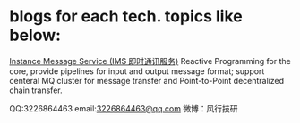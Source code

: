 # blogs for each tech. topics like below:

[Instance Message Service (IMS 即时通讯服务)](ims.md)
Reactive Programming for the core, provide pipelines for input and output message format; support centeral MQ cluster for message transfer and Point-to-Point decentralized chain transfer.

QQ:3226864463 
email:3226864463@qq.com
微博：风行技研
